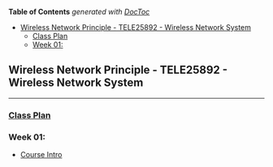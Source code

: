 <!-- START doctoc generated TOC please keep comment here to allow auto update -->
<!-- DON'T EDIT THIS SECTION, INSTEAD RE-RUN doctoc TO UPDATE -->
**Table of Contents**  *generated with [DocToc](https://github.com/thlorenz/doctoc)*

- [Wireless Network Principle - TELE25892 - Wireless Network System](#wireless-network-principle---tele25892---wireless-network-system)
  - [Class Plan](#class-plan)
  - [Week 01:](#week-01)

<!-- END doctoc generated TOC please keep comment here to allow auto update -->

## Wireless Network Principle - TELE25892 - Wireless Network System

---
### [Class Plan](./getting_started/Class_Plan.pdf)

### Week 01:

- [Course Intro](./getting_started/Course_Intro.pdf)
